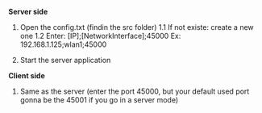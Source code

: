 <strong>Server side</strong>
1. Open the config.txt (findin the src folder)
  1.1 If not existe: create a new one
  1.2 Enter: [IP];[NetworkInterface];45000
    Ex: 192.168.1.125;wlan1;45000
   
2. Start the server application

<strong>Client side</strong>
1. Same as the server (enter the port 45000, but your default used port gonna be the 45001 if you go in a server mode)
